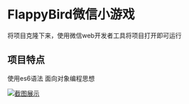 # FlappyBird微信小游戏

将项目克隆下来，使用微信web开发者工具将项目打开即可运行

## 项目特点
使用es6语法
面向对象编程思想

[![截图展示](http://wx2.sinaimg.cn/mw690/85eda507gy1fsn5u4tyfmj21hc0u00w3.jpg "截图展示")](http://wx2.sinaimg.cn/mw690/85eda507gy1fsn5u4tyfmj21hc0u00w3.jpg "截图展示")